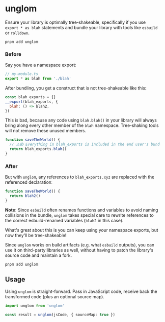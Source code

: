 # unglom

Ensure your library is optimally tree-shakeable, specifically if you use `export * as blah` statements and bundle your library with tools like `esbuild` or `rolldown`.

```
pnpm add unglom
```

### Before

Say you have a namespace export:

```js
// my-module.ts
export * as blah from './blah'
```

After bundling, you get a construct that is not tree-shakeable like this:

```js
const blah_exports = {}
__export(blah_exports, {
  blah: () => blah2,
})
```

This is bad, because any code using `blah.blah()` in your library will always bring along every other member of the `blah` namespace. Tree-shaking tools will not remove these unused members.

```js
function saveTheWorld() {
  // ⚠️😱 Everything in blah_exports is included in the end user's bundle!
  return blah_exports.blah()
}
```

### After

But with `unglom`, any references to `blah_exports.xyz` are replaced with the referenced declaration:

```js
function saveTheWorld() {
  return blah2()
}
```

**Note:** Since `esbuild` often renames functions and variables to avoid naming collisions in the bundle, `unglom` takes special care to rewrite references to the correct esbuild-renamed variables (`blah2` in this case).

What's great about this is you can keep using your namespace exports, but now they'll be tree-shakeable!

Since `unglom` works on build artifacts (e.g. what `esbuild` outputs), you can use it on third-party libraries as well, without having to patch the library's source code and maintain a fork.

```
pnpm add unglom
```

## Usage

Using `unglom` is straight-forward. Pass in JavaScript code, receive back the transformed code (plus an optional source map).

```ts
import unglom from 'unglom'

const result = unglom(jsCode, { sourceMap: true })
```
